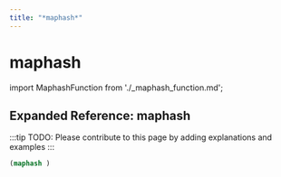 ```yaml
---
title: "*maphash*"
---
```


# maphash

import MaphashFunction from './_maphash_function.md';

<MaphashFunction />

## Expanded Reference: maphash

:::tip
TODO: Please contribute to this page by adding explanations and examples
:::

```lisp
(maphash )
```
